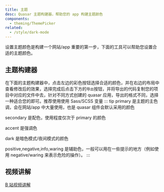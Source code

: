 ```yaml
---
title: 主题
desc: Quasar 主题构建器，帮助您的 app 构建主题颜色
components:
  - theming/ThemePicker
related:
  - /style/dark-mode
---
```


设置主题颜色是构建一个网站/app 重要的第一步，下面的工具可以帮助您设置合适的主题颜色。

## 主题构建器

在下面的主题构建器中，点击左边的彩色按钮选择合适的颜色，并在右边的布局中查看修改后的效果，选择完成后点击下方的`导出`按钮，并将导出的代码复制您的项目中对应的文件中去，针对不同方式创建的 quasar 应用，导出的格式不同，选择一种适合您的即可。推荐使用使用 Sass/SCSS 变量
::: tip
  primary 是主题的主色调，会在网站/app 中大量使用，也是 quasar 组件会默认采用的颜色

  secondary 是配色，使用程度仅次于 primary 的颜色

  accent 是强调色

  dark 是暗色模式/夜间模式的颜色

  positive,negative,info,waring 是辅助色，一般可以用在一些提示的地方（例如使用 negative/waring 来表示危险的操作）。
:::
<theme-picker class="q-py-lg" />

## 视频讲解
[B 站视频讲解](https://www.bilibili.com/video/BV1pA4y197Zc?p=11)
